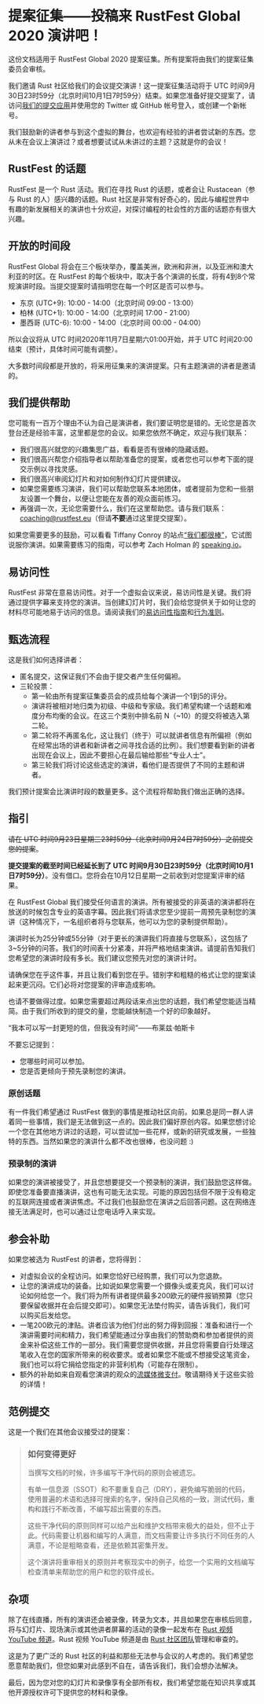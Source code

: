 # 提案征集——投稿来 RustFest Global 2020 演讲吧！

这份文档适用于 RustFest Global 2020 提案征集。所有提案将由我们的提案征集委员会审核。

我们邀请 Rust 社区给我们的会议提交演讲！这一提案征集活动将于 UTC 时间9月30日23时59分（北京时间10月1日7时59分）结束。如果您准备好提交提案了，请访问[我们的提交应用](https://cfp.rustfest.eu/events/2020)并使用您的 Twitter 或 GitHub 帐号登入，或创建一个新帐号。

我们鼓励新的讲者参与到这个虚拟的舞台，也欢迎有经验的讲者尝试新的东西。您从未在会议上演讲过？或者想要试试从未讲过的主题？这就是你的会议！

## RustFest 的话题

RustFest 是一个 Rust 活动。我们在寻找 Rust 的话题，或者会让 Rustacean（参与 Rust 的人）感兴趣的话题。Rust 社区是非常有好奇心的，因此与编程世界中有趣的新发展相关的演讲也十分欢迎，对探讨编程的社会性的方面的话题亦有很大兴趣。

## 开放的时间段

RustFest Global 将会在三个板块举办，覆盖美洲，欧洲和非洲，以及亚洲和澳大利亚的时区。在 RustFest 的每个板块中，取决于各个演讲的长度，将有4到8个常规演讲时段。当提交提案时请指明您在每一个时区是否可以参与。

- 东京 (UTC+9): 10:00 - 14:00（北京时间 09:00 - 13:00）
- 柏林 (UTC+1): 10:00 - 14:00（北京时间 17:00 - 21:00）
- 墨西哥 (UTC-6): 10:00 - 14:00（北京时间 00:00 - 04:00）

所以会议将从 UTC 时间2020年11月7日星期六01:00开始，并于 UTC 时间20:00结束（预计，具体时间可能有调整）。

大多数时间段都是开放的，将采用征集来的演讲提案。只有主题演讲的讲者是邀请的。

## 我们提供帮助

您可能有一百万个理由不认为自己是演讲者，我们要证明您是错的。无论您是首次登台还是经验丰富，这里都是您的会议。如果您依然不确定，欢迎与我们联系：

- 我们很高兴就您的兴趣集思广益，看看是否有很棒的隐藏话题。
- 我们很高兴帮您介绍指导者以帮助准备您的提案，或者您也可以参考下面的提交示例以寻找灵感。
- 我们很高兴审阅幻灯片和对如何制作幻灯片提供建议。
- 如果您需要练习演讲，我们可以帮助您联系本地团体，或者提前为您和一些朋友设置一个舞台，以便让您能在友善的观众面前练习。
- 再强调一次，无论您需要什么，我们在这里帮助您。请与我们联系：[coaching@rustfest.eu](mailto:coaching@rustfest.eu)（但请**不要**通过这里提交提案）。

如果您需要更多的鼓励，可以看看 Tiffany Conroy 的站点[“我们都很棒”](http://weareallaweso.me/)，它试图说服你演讲。如果需要练习的指南，可以参考 Zach Holman 的 [speaking.io](http://speaking.io/)。

## 易访问性

RustFest 非常在意易访问性。对于一个虚拟会议来说，易访问性是关键。我们将通过提供字幕来支持您的演讲。当创建幻灯片时，我们会给您提供关于如何让您的材料尽可能地易于访问的信息。请阅读我们的[易访问性指南](https://2020.rustfest.eu/accessibility/)和[行为准则](https://2020.rustfest.eu/code-of-conduct)。

## 甄选流程

这是我们如何选择讲者：

- 匿名提交，这保证我们不会由于提交者产生任何偏袒。
- 三轮投票：
  - 第一轮由所有提案征集委员会的成员给每个演讲一个1到5的评分。
  - 演讲将被相对地归类为初级、中级和专家级。我们希望构建一个话题和难度分布均衡的会议。在这三个类别中排名前 N（~10）的提交将被选入第二轮。
  - 第二轮将不再匿名化，这让我们（终于）可以就讲者信息有所偏袒（例如在经常出场的讲者和新讲者之间寻找合适的比例）。我们想要看到新的讲者出现在会议上，因此不要担心在最后输给那些“专业人士”。
  - 第三轮我们将讨论这些选定的演讲，看他们是否提供了不同的主题和讲者。

我们预计提案会比演讲时段的数量更多。这个流程将帮助我们做出正确的选择。

## 指引

~~请在 UTC 时间9月23日星期三23时59分（北京时间9月24日7时59分）之前提交您的提案~~。

**提交提案的截至时间已经延长到了 UTC 时间9月30日23时59分（北京时间10月1日7时59分）**。没有借口。您将会在10月12日星期一之前收到对您提案评审的结果。

在 RustFest Global 我们接受任何语言的演讲。所有被接受的非英语的演讲都将在放送的时候包含专业的英语字幕。因此我们将请求您至少提前一周预先录制您的演讲（这种情况下，一名组织者将与您联系，他可以为您的录制提供帮助）。

演讲时长为25分钟或55分钟（对于更长的演讲我们将直接与您联系），这包括了3~5分钟的问答。我们的时间表十分紧凑，并将严格地结束演讲。请提前告知我们您希望您的演讲时段有多长。我们建议您预先对您的演讲计时。

请确保您在乎这件事，并且让我们看到您在乎。错别字和粗糙的格式让您的提案读起来更沉闷。它们必将对您提案的评审造成影响。

也请不要做得过度。如果您需要超过两段话来点出您的话题，我们希望您能适当精简。由于我们所收到的提交的量，您能越快制造一个好的印象越好。

“我本可以写一封更短的信，但我没有时间”——布莱兹‧帕斯卡

不要忘记提到：
* 您哪些时间可以参加。
* 您是否更倾向于预先录制您的演讲。

### 原创话题

有一件我们希望通过 RustFest 做到的事情是推动社区向前。如果总是同一群人讲着同一些事情，我们是无法做到这一点的。因此我们偏好原创内容。如果您想讨论一个您在其他地方讲过的话题，可以尝试加一些花样，或新的研究或发展，一些独特的东西。当然如果您的演讲什么都不改也很棒，也没问题 :)

### 预录制的演讲

如果您的演讲被接受了，并且您想要提交一个预录制的演讲，我们鼓励您这样做。即使您准备要直播演讲，这也有可能无法实现。可能的原因包括但不限于没有稳定的互联网连接或者演讲焦虑。不过我们也鼓励您在演讲之后回答问题。这在网络连接无法满足时，也可以通过让您电话呼入来实现。

## 参会补助

如果您被选为 RustFest 的讲者，您将得到：

- 对虚拟会议的全程访问。如果您恰好已经购票，我们可以为您退款。
- 让您的演讲成功的装备。比如说如果您需要一个摄像头或麦克风，我们可以讨论如何给您一个。我们将为所有讲者提供最多200欧元的硬件报销预算（您只要保留收据并在会后提交即可）。如果您无法垫付购买，请告诉我们，我们可以购买后发给您。
- 一笔200欧元的津贴。讲者应该为他们付出的努力得到回报：准备和进行一个演讲需要时间和精力，我们希望能通过分享由我们的赞助商和参加者提供的资金来补偿这些工作的一部分。我们需要您提供收据，并且您将需要自行处理这笔收入在您的国家所带来的税收要求。或者如果您不能或不想接受这笔资金，我们也可以将它捐给您指定的非营利机构（可能存在限制）。
- 额外的补助如来自观看您演讲的观众的[流媒体微支付](https://webmonetization.org/docs/explainer)。敬请期待关于这些实验的详情！

## 范例提交

这是一个我们在其他会议接受过的提案：

> ### 如何变得更好
>
> 当撰写文档的时候，许多编写干净代码的原则会被遗忘。
>
> 有单一信息源（SSOT）和不要重复自己（DRY），避免编写脆弱的代码，使用普遍的术语和选择可搜索的名字，保持自己风格的一致，测试代码，重构和践行不断改善，不编写超出需要的东西。
>
> 这些干净代码的原则同样可以给产出和维护文档带来极大的益处，但不止于此。代码需要让机器和编写的人满意，而文档需要让许多执行不同任务的人满意，不论是粗略查看，还是依赖其密集开发。
>
> 这个演讲将重审相关的原则并考察现实中的例子，给您一个实用的文档编写检查清单来帮助您的用户和您的软件成长。

## 杂项

除了在线直播，所有的演讲还会被录像，转录为文本，并且如果您在审核后同意，将与幻灯片、现场演示或其他讲者屏幕的活动的录像一起发布在 [Rust 视频 YouTube 频道](https://youtube.com/RustVideos)。Rust 视频 YouTube 频道是由 [Rust 社区团队](https://www.rust-lang.org/community)管理和审查的。

这是为了更广泛的 Rust 社区的利益和那些无法参与会议的人考虑的。我们希望您愿意帮助我们，但您如果对此感到不自在，请告诉我们，我们会想办法解决。

最后，因为您对您的幻灯片和录像享有全部所有权，我们希望您能在知识共享或其他开源授权许可下提供您的材料和录像。
